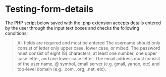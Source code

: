 # Testing-form-details

The PHP script below saved with the .php extension accepts details entered by the user through the input text boxes and checks the following conditions; 
> All fields are required and must be entered
> The username should only consist of letter only upper case, lower case, or mixed.
> The password must consist of eight (8) characters, at least one number, one upper case letter, and one lower case letter. 
> The email address must consist of the user name, @ symbol, email server (e.g. gmail, yahoo, etc) and top-level domain (e.g. .com, .org, .net, etc).
